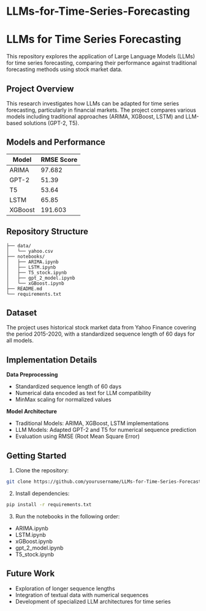 # LLMs-for-Time-Series-Forecasting

# LLMs for Time Series Forecasting

This repository explores the application of Large Language Models (LLMs) for time series forecasting, comparing their performance against traditional forecasting methods using stock market data.

## Project Overview

This research investigates how LLMs can be adapted for time series forecasting, particularly in financial markets. The project compares various models including traditional approaches (ARIMA, XGBoost, LSTM) and LLM-based solutions (GPT-2, T5).

## Models and Performance

| Model | RMSE Score |
|-------|------------|
| ARIMA | 97.682 |
| GPT-2 | 51.39 |
| T5 | 53.64 |
| LSTM | 65.85 |
| XGBoost | 191.603 |

## Repository Structure

```
├── data/
│   └── yahoo.csv
├── notebooks/
│   ├── ARIMA.ipynb
│   ├── LSTM.ipynb
│   ├── T5_stock.ipynb
│   ├── gpt_2_model.ipynb
│   └── xGBoost.ipynb
├── README.md
└── requirements.txt
```

## Dataset

The project uses historical stock market data from Yahoo Finance covering the period 2015-2020, with a standardized sequence length of 60 days for all models.

## Implementation Details

**Data Preprocessing**
- Standardized sequence length of 60 days
- Numerical data encoded as text for LLM compatibility
- MinMax scaling for normalized values

**Model Architecture**
- Traditional Models: ARIMA, XGBoost, LSTM implementations
- LLM Models: Adapted GPT-2 and T5 for numerical sequence prediction
- Evaluation using RMSE (Root Mean Square Error)

## Getting Started

1. Clone the repository:
```bash
git clone https://github.com/yourusername/LLMs-for-Time-Series-Forecasting.git
```

2. Install dependencies:
```bash
pip install -r requirements.txt
```

3. Run the notebooks in the following order:
- ARIMA.ipynb
- LSTM.ipynb
- xGBoost.ipynb
- gpt_2_model.ipynb
- T5_stock.ipynb

## Future Work

- Exploration of longer sequence lengths
- Integration of textual data with numerical sequences
- Development of specialized LLM architectures for time series

